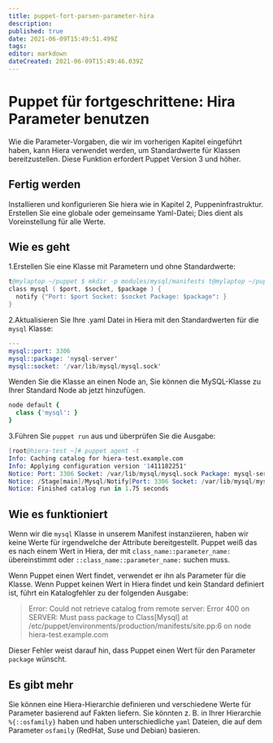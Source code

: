 ```yaml
---
title: puppet-fort-parsen-parameter-hira
description: 
published: true
date: 2021-06-09T15:49:51.499Z
tags: 
editor: markdown
dateCreated: 2021-06-09T15:49:46.039Z
---
```


# Puppet für fortgeschrittene: Hira Parameter benutzen

Wie die Parameter-Vorgaben, die wir im vorherigen Kapitel eingeführt haben, kann Hiera verwendet werden, um Standardwerte für Klassen bereitzustellen. Diese Funktion erfordert Puppet Version 3 und höher.

## Fertig werden

Installieren und konfigurieren Sie hiera wie in Kapitel 2, Puppeninfrastruktur. Erstellen Sie eine globale oder gemeinsame Yaml-Datei; Dies dient als Voreinstellung für alle Werte.

## Wie es geht

1.Erstellen Sie eine Klasse mit Parametern und ohne Standardwerte:

```s
t@mylaptop ~/puppet $ mkdir -p modules/mysql/manifests t@mylaptop ~/puppet $ vim modules/mysql/manifests/init.pp
class mysql ( $port, $socket, $package ) {
  notify {"Port: $port Socket: $socket Package: $package": }
}

```

2.Aktualisieren Sie Ihre .yaml Datei in Hiera mit den Standardwerten für die `mysql` Klasse:

```s
---
mysql::port: 3306
mysql::package: 'mysql-server'
mysql::socket: '/var/lib/mysql/mysql.sock'
```

Wenden Sie die Klasse an einen Node an, Sie können die MySQL-Klasse zu Ihrer Standard Node ab jetzt hinzufügen.

```ruby
node default {
  class {'mysql': }
}
```

3.Führen Sie `puppet run` aus und überprüfen Sie die Ausgabe:

```s
[root@hiera-test ~]# puppet agent -t
Info: Caching catalog for hiera-test.example.com
Info: Applying configuration version '1411182251'
Notice: Port: 3306 Socket: /var/lib/mysql/mysql.sock Package: mysql-server
Notice: /Stage[main]/Mysql/Notify[Port: 3306 Socket: /var/lib/mysql/mysql.sock Package: mysql-server]/message: defined 'message' as 'Port: 3306 Socket: /var/lib/mysql/mysql.sock Package: mysql-server'
Notice: Finished catalog run in 1.75 seconds
```

## Wie es funktioniert

Wenn wir die `mysql` Klasse in unserem Manifest instanziieren, haben wir keine Werte für irgendwelche der Attribute bereitgestellt.
Puppet weiß das es nach einem Wert in Hiera, der mit `class_name::parameter_name:` übereinstimmt oder `::class_name::parameter_name:` suchen muss.

Wenn Puppet einen Wert findet, verwendet er ihn als Parameter für die Klasse. Wenn Puppet keinen Wert in Hiera findet und kein Standard definiert ist, führt ein Katalogfehler zu der folgenden Ausgabe:

> Error: Could not retrieve catalog from remote server: Error 400 on SERVER: Must pass package to Class[Mysql] at /etc/puppet/environments/production/manifests/site.pp:6 on node hiera-test.example.com

Dieser Fehler weist darauf hin, dass Puppet einen Wert für den Parameter `package` wünscht.

## Es gibt mehr

Sie können eine Hiera-Hierarchie definieren und verschiedene Werte für Parameter basierend auf Fakten liefern.
Sie könnten z. B. in Ihrer Hierarchie `%{::osfamily}` haben und haben unterschiedliche `yaml` Dateien, die auf dem Parameter `osfamily` (RedHat, Suse und Debian) basieren.